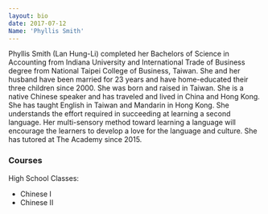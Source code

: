 ```yaml
---
layout: bio
date: 2017-07-12
Name: 'Phyllis Smith'
---
```

Phyllis Smith (Lan Hung-Li) completed her Bachelors of Science in Accounting from Indiana University and International Trade of Business degree from National Taipei College of Business, Taiwan.  She and her husband have been married for 23 years and have home-educated their three children since 2000.  She was born and raised in Taiwan.  She is a native Chinese speaker and has traveled and lived in China and Hong Kong.  She has taught English in Taiwan and Mandarin in Hong Kong.  She understands the effort required in succeeding at learning a second language.  Her multi-sensory method toward learning a language will encourage the learners to develop a love for the language and culture. She has tutored at The Academy since 2015.

### Courses
High School Classes:
* Chinese I
* Chinese II
